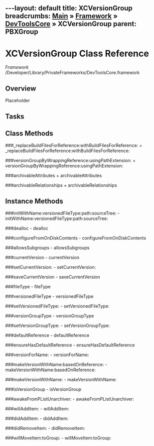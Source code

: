 ---layout: default
title: XCVersionGroup
breadcrumbs: <a href="/index.html">Main</a> &raquo; <a href="/Frameworks.html">Framework</a> &raquo; <a href="/Frameworks/DevToolsCore.html">DevToolsCore</a> &raquo; XCVersionGroup
parent: PBXGroup 
---
# XCVersionGroup Class Reference

*Framework* /Developer/Library/PrivateFrameworks/DevToolsCore.framework

## Overview

Placeholder

## Tasks

## Class Methods

<a name="+_replaceBuildFilesForReference:withBuildFilesForReference:"></a>
###_replaceBuildFilesForReference:withBuildFilesForReference:
    + _replaceBuildFilesForReference:withBuildFilesForReference:

<a name="+versionGroupByWrappingReference:usingPathExtension:"></a>
###versionGroupByWrappingReference:usingPathExtension:
    + versionGroupByWrappingReference:usingPathExtension:

<a name="+archivableAttributes"></a>
###archivableAttributes
    + archivableAttributes

<a name="+archivableRelationships"></a>
###archivableRelationships
    + archivableRelationships

## Instance Methods

<a name="-initWithName:versionedFileType:path:sourceTree:"></a>
###initWithName:versionedFileType:path:sourceTree:
    - initWithName:versionedFileType:path:sourceTree:

<a name="-dealloc"></a>
###dealloc
    - dealloc

<a name="-configureFromOnDiskContents"></a>
###configureFromOnDiskContents
    - configureFromOnDiskContents

<a name="-allowsSubgroups"></a>
###allowsSubgroups
    - allowsSubgroups

<a name="-currentVersion"></a>
###currentVersion
    - currentVersion

<a name="-setCurrentVersion:"></a>
###setCurrentVersion:
    - setCurrentVersion:

<a name="-saveCurrentVersion"></a>
###saveCurrentVersion
    - saveCurrentVersion

<a name="-fileType"></a>
###fileType
    - fileType

<a name="-versionedFileType"></a>
###versionedFileType
    - versionedFileType

<a name="-setVersionedFileType:"></a>
###setVersionedFileType:
    - setVersionedFileType:

<a name="-versionGroupType"></a>
###versionGroupType
    - versionGroupType

<a name="-setVersionGroupType:"></a>
###setVersionGroupType:
    - setVersionGroupType:

<a name="-defaultReference"></a>
###defaultReference
    - defaultReference

<a name="-ensureHasDefaultReference"></a>
###ensureHasDefaultReference
    - ensureHasDefaultReference

<a name="-versionForName:"></a>
###versionForName:
    - versionForName:

<a name="-makeVersionWithName:basedOnReference:"></a>
###makeVersionWithName:basedOnReference:
    - makeVersionWithName:basedOnReference:

<a name="-makeVersionWithName:"></a>
###makeVersionWithName:
    - makeVersionWithName:

<a name="-isVersionGroup"></a>
###isVersionGroup
    - isVersionGroup

<a name="-awakeFromPListUnarchiver:"></a>
###awakeFromPListUnarchiver:
    - awakeFromPListUnarchiver:

<a name="-willAddItem:"></a>
###willAddItem:
    - willAddItem:

<a name="-didAddItem:"></a>
###didAddItem:
    - didAddItem:

<a name="-didRemoveItem:"></a>
###didRemoveItem:
    - didRemoveItem:

<a name="-willMoveItem:toGroup:"></a>
###willMoveItem:toGroup:
    - willMoveItem:toGroup:

